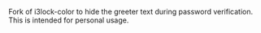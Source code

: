 Fork of i3lock-color to hide the greeter text during password verification. This is intended for personal usage.
